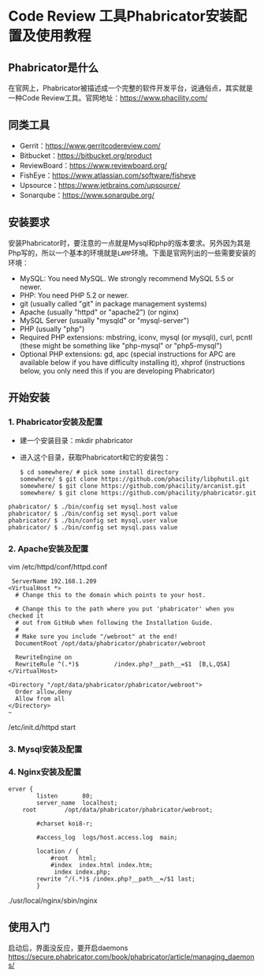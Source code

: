 
# Code Review 工具Phabricator安装配置及使用教程

## Phabricator是什么

在官网上，Phabricator被描述成一个完整的软件开发平台，说通俗点，其实就是一种Code Review工具。官网地址：https://www.phacility.com/

## 同类工具

- Gerrit：https://www.gerritcodereview.com/
- Bitbucket：https://bitbucket.org/product
- ReviewBoard：https://www.reviewboard.org/
- FishEye：https://www.atlassian.com/software/fisheye
- Upsource：https://www.jetbrains.com/upsource/
- Sonarqube：https://www.sonarqube.org/

## 安装要求

安装Phabricator时，要注意的一点就是Mysql和php的版本要求。另外因为其是Php写的，所以一个基本的环境就是`LAMP`环境。下面是官网列出的一些需要安装的环境：

- MySQL: You need MySQL. We strongly recommend MySQL 5.5 or newer.
- PHP: You need PHP 5.2 or newer.
- git (usually called "git" in package management systems)
- Apache (usually "httpd" or "apache2") (or nginx)
- MySQL Server (usually "mysqld" or "mysql-server")
- PHP (usually "php")
- Required PHP extensions: mbstring, iconv, mysql (or mysqli), curl, pcntl (these might be something like "php-mysql" or "php5-mysql")
- Optional PHP extensions: gd, apc (special instructions for APC are available below if you have difficulty installing it), xhprof (instructions below, you only need this if you are developing Phabricator)

## 开始安装

### 1. Phabricator安装及配置

- 建一个安装目录：mkdir phabricator

- 进入这个目录，获取Phabricatort和它的安装包：

  ```
  $ cd somewhere/ # pick some install directory
  somewhere/ $ git clone https://github.com/phacility/libphutil.git
  somewhere/ $ git clone https://github.com/phacility/arcanist.git
  somewhere/ $ git clone https://github.com/phacility/phabricator.git
  ```


```
phabricator/ $ ./bin/config set mysql.host value
phabricator/ $ ./bin/config set mysql.port value
phabricator/ $ ./bin/config set mysql.user value
phabricator/ $ ./bin/config set mysql.pass value

```


### 2. Apache安装及配置 
vim /etc/httpd/conf/httpd.conf

```
 ServerName 192.168.1.209
<VirtualHost *>
  # Change this to the domain which points to your host.

  # Change this to the path where you put 'phabricator' when you checked it
  # out from GitHub when following the Installation Guide.
  #
  # Make sure you include "/webroot" at the end!
  DocumentRoot /opt/data/phabricator/phabricator/webroot

  RewriteEngine on
  RewriteRule ^(.*)$          /index.php?__path__=$1  [B,L,QSA]
</VirtualHost>

<Directory "/opt/data/phabricator/phabricator/webroot">
  Order allow,deny
  Allow from all
</Directory>
~
```

/etc/init.d/httpd start

### 3. Mysql安装及配置

### 4. Nginx安装及配置 
```
erver {
        listen       80;
        server_name  localhost;
    root        /opt/data/phabricator/phabricator/webroot;

        #charset koi8-r;

        #access_log  logs/host.access.log  main;

        location / {
            #root   html;
            #index  index.html index.htm;
             index index.php;
        rewrite ^/(.*)$ /index.php?__path__=/$1 last;
        }
```

./usr/local/nginx/sbin/nginx

## 使用入门

启动后，界面没反应，要开启daemons
https://secure.phabricator.com/book/phabricator/article/managing_daemons/



